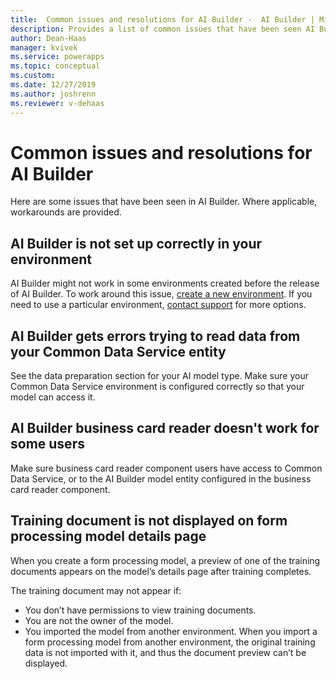 ```yaml
---
title:  Common issues and resolutions for AI Builder -  AI Builder | Microsoft Docs
description: Provides a list of common issues that have been seen AI Builder, and potential workarounds where applicable.
author: Dean-Haas
manager: kvivek
ms.service: powerapps
ms.topic: conceptual
ms.custom: 
ms.date: 12/27/2019
ms.author: joshrenn
ms.reviewer: v-dehaas
---
```


# Common issues and resolutions for AI Builder

Here are some issues that have been seen in AI Builder. Where applicable, workarounds are provided.

## AI Builder is not set up correctly in your environment

AI Builder might not work in some environments created before the release of AI Builder. To work around this issue, [create a new environment](https://docs.microsoft.com/power-platform/admin/create-environment). If you need to use a particular environment, [contact support](https://docs.microsoft.com/power-platform/admin/get-help-support) for more options.

## AI Builder gets errors trying to read data from your Common Data Service entity

See the data preparation section for your AI model type. Make sure your Common Data Service environment is configured correctly so that your model can access it.

## AI Builder business card reader doesn't work for some users

Make sure business card reader component users have access to Common Data Service, or to the AI Builder model entity configured in the business card reader component.

## Training document is not displayed on form processing model details page

When you create a form processing model, a preview of one of the training documents appears on the model’s details page after training completes.

The training document may not appear if:

* You don’t have permissions to view training documents.
* You are not the owner of the model. 
* You imported the model from another environment. When you import a form processing model from another environment, the original training data is not imported with it, and thus the document preview can’t be displayed.  
